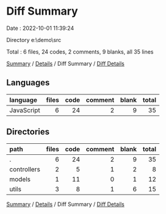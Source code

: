 # Diff Summary

Date : 2022-10-01 11:39:24

Directory e:\\demo\\src

Total : 6 files,  24 codes, 2 comments, 9 blanks, all 35 lines

[Summary](results.md) / [Details](details.md) / Diff Summary / [Diff Details](diff-details.md)

## Languages
| language | files | code | comment | blank | total |
| :--- | ---: | ---: | ---: | ---: | ---: |
| JavaScript | 6 | 24 | 2 | 9 | 35 |

## Directories
| path | files | code | comment | blank | total |
| :--- | ---: | ---: | ---: | ---: | ---: |
| . | 6 | 24 | 2 | 9 | 35 |
| controllers | 2 | 5 | 1 | 2 | 8 |
| models | 1 | 11 | 0 | 1 | 12 |
| utils | 3 | 8 | 1 | 6 | 15 |

[Summary](results.md) / [Details](details.md) / Diff Summary / [Diff Details](diff-details.md)